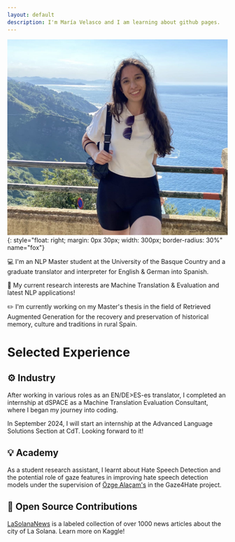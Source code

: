 ```yaml
---
layout: default
description: I'm María Velasco and I am learning about github pages.
---
```


<!-- (comment) the image below can be found in img folder of this very project-->
<!--![i_am_a_fox](./img/people/igueldo.jpeg){: style="float: right; margin: 0px 20px; width: 180px;" name="fox"}-->
<!--![i_am_a_fox](./img/people/igueldo.jpeg){: style="float: right; margin: 0px 20px; width: 180px;" name="fox"}-->
![i_am_a_fox](./img/people/igueldo.jpeg){: style="float: right; margin: 0px 30px; width: 300px; border-radius: 30%" name="fox"}


<!-- <a href= onMouseOver="document.readmore_1.src='/img/people/foxie.jpeg';" onMouseOut="document.readmore_1.src='/img/people/igueldo.jpeg;">
<img src="/img/people/igueldo.jpeg" name="readmore_1" width=204px height=240px></a> -->

💻 I'm an NLP Master student at the University of the Basque Country and a graduate translator and interpreter for English & German into Spanish.

🔬 My current research interests are Machine Translation & Evaluation and latest NLP applications!

✏️ I'm currently working on my Master's thesis in the field of Retrieved Augmented Generation for the recovery and preservation of historical memory, culture and traditions in rural Spain.


# Selected Experience

## ⚙️ Industry
After working in various roles as an EN/DE>ES-es translator, I completed an internship at dSPACE as a Machine Translation Evaluation Consultant, where I began my journey into coding.

In September 2024, I will start an internship at the Advanced Language Solutions Section at CdT. Looking forward to it!


## 💡 Academy 
As a student research assistant, I learnt about Hate Speech Detection and the potential role of gaze features in improving hate speech detection models under the supervision of [Özge Alaçam's](!https://ozgealacam.com/) in the Gaze4Hate project. 


## 💭 Open Source Contributions
[LaSolanaNews](!https://www.kaggle.com/datasets/mgabve/lasolananews) is a labeled collection of over 1000 news articles about the city of La Solana. Learn more on Kaggle!
